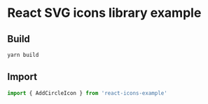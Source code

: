 # React SVG icons library example

## Build

```sh
yarn build
```

## Import

```js
import { AddCircleIcon } from 'react-icons-example'
```
